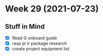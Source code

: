 # Week 29 (2021-07-23)

## Stuff in Mind
- [x] Read G onboard guide
- [x] rasp pi ir package research
- [x] create project equipment list
